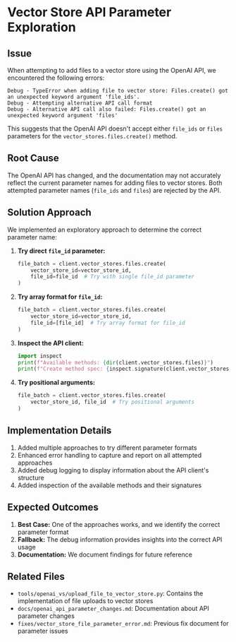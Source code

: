 # Vector Store API Parameter Exploration

## Issue

When attempting to add files to a vector store using the OpenAI API, we encountered the following errors:

```
Debug - TypeError when adding file to vector store: Files.create() got an unexpected keyword argument 'file_ids'.
Debug - Attempting alternative API call format
Debug - Alternative API call also failed: Files.create() got an unexpected keyword argument 'files'
```

This suggests that the OpenAI API doesn't accept either `file_ids` or `files` parameters for the `vector_stores.files.create()` method.

## Root Cause

The OpenAI API has changed, and the documentation may not accurately reflect the current parameter names for adding files to vector stores. Both attempted parameter names (`file_ids` and `files`) are rejected by the API.

## Solution Approach

We implemented an exploratory approach to determine the correct parameter name:

1. **Try direct `file_id` parameter:**
   ```python
   file_batch = client.vector_stores.files.create(
       vector_store_id=vector_store_id, 
       file_id=file_id  # Try with single file_id parameter
   )
   ```

2. **Try array format for `file_id`:**
   ```python
   file_batch = client.vector_stores.files.create(
       vector_store_id=vector_store_id,
       file_id=[file_id]  # Try array format for file_id
   )
   ```

3. **Inspect the API client:**
   ```python
   import inspect
   print(f"Available methods: {dir(client.vector_stores.files)}")
   print(f"Create method spec: {inspect.signature(client.vector_stores.files.create)}")
   ```

4. **Try positional arguments:**
   ```python
   file_batch = client.vector_stores.files.create(
       vector_store_id, file_id  # Try positional arguments
   )
   ```

## Implementation Details

1. Added multiple approaches to try different parameter formats
2. Enhanced error handling to capture and report on all attempted approaches
3. Added debug logging to display information about the API client's structure
4. Added inspection of the available methods and their signatures

## Expected Outcomes

1. **Best Case:** One of the approaches works, and we identify the correct parameter format
2. **Fallback:** The debug information provides insights into the correct API usage
3. **Documentation:** We document findings for future reference

## Related Files

- `tools/openai_vs/upload_file_to_vector_store.py`: Contains the implementation of file uploads to vector stores
- `docs/openai_api_parameter_changes.md`: Documentation about API parameter changes
- `fixes/vector_store_file_parameter_error.md`: Previous fix document for parameter issues 